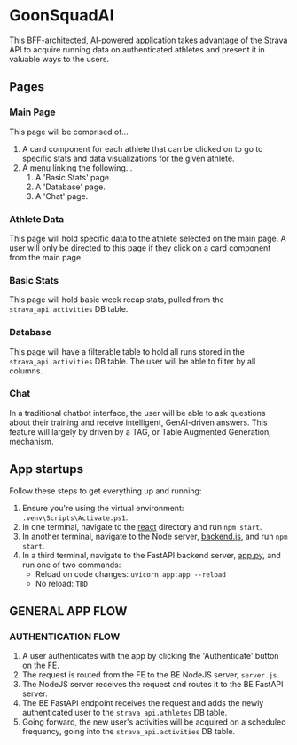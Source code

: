 # GoonSquadAI
This BFF-architected, AI-powered application takes advantage of the Strava API to acquire running data on authenticated athletes and present it in valuable ways to the users.

## Pages

### Main Page

This page will be comprised of...

1. A card component for each athlete that can be clicked on to go to specific stats and data visualizations for the given athlete.
2. A menu linking the following...
   1. A 'Basic Stats' page.
   2. A 'Database' page.
   3. A 'Chat' page.

### Athlete Data

This page will hold specific data to the athlete selected on the main page. A user will only be directed to this page if they click on a card component from the main page.

### Basic Stats

This page will hold basic week recap stats, pulled from the `strava_api.activities` DB table.

### Database

This page will have a filterable table to hold all runs stored in the `strava_api.activities` DB table. The user will be able to filter by all columns.

### Chat

In a traditional chatbot interface, the user will be able to ask questions about their training and receive intelligent, GenAI-driven answers. This feature will largely by driven by a TAG, or Table Augmented Generation, mechanism.

## App startups

Follow these steps to get everything up and running:

1. Ensure you're using the virtual environment: `.venv\Scripts\Activate.ps1`.
2. In one terminal, navigate to the [react](.) directory and run `npm start`.
3. In another terminal, navigate to the Node server, [backend.js](./backend.js), and run `npm start`.
4. In a third terminal, navigate to the FastAPI backend server, [app.py](./python/app.py), and run one of two commands:
   - Reload on code changes: `uvicorn app:app --reload`
   - No reload: `TBD`

## GENERAL APP FLOW

### AUTHENTICATION FLOW
1. A user authenticates with the app by clicking the 'Authenticate' button on the FE.
2. The request is routed from the FE to the BE NodeJS server, `server.js`.
3. The NodeJS server receives the request and routes it to the BE FastAPI server.
4. The BE FastAPI endpoint receives the request and adds the newly authenticated user to the `strava_api.athletes` DB table.
5. Going forward, the new user's activities will be acquired on a scheduled frequency, going into the `strava_api.activities` DB table.